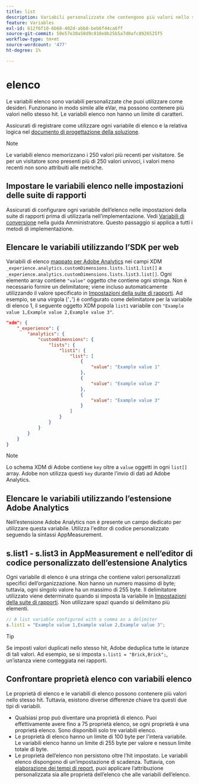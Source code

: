 ```yaml
---
title: list
description: Variabili personalizzate che contengono più valori nello stesso hit.
feature: Variables
exl-id: 612f6f10-6b68-402d-abb8-beb6f44ca6ff
source-git-commit: 50e57e30a50d9c010e8b25b5a7d0afc8926525f5
workflow-type: tm+mt
source-wordcount: '477'
ht-degree: 1%

---
```


# elenco

Le variabili elenco sono variabili personalizzate che puoi utilizzare come desideri. Funzionano in modo simile alle eVar, ma possono contenere più valori nello stesso hit. Le variabili elenco non hanno un limite di caratteri.

Assicurati di registrare come utilizzare ogni variabile di elenco e la relativa logica nel [documento di progettazione della soluzione](../../prepare/solution-design.md).

>[!NOTE]
>
>Le variabili elenco memorizzano i 250 valori più recenti per visitatore. Se per un visitatore sono presenti più di 250 valori univoci, i valori meno recenti non sono attribuiti alle metriche.

## Impostare le variabili elenco nelle impostazioni delle suite di rapporti

Assicurati di configurare ogni variabile dell’elenco nelle impostazioni della suite di rapporti prima di utilizzarla nell’implementazione. Vedi [Variabili di conversione](/help/admin/admin/conversion-var-admin/list-var-admin.md) nella guida Amministratore. Questo passaggio si applica a tutti i metodi di implementazione.

## Elencare le variabili utilizzando l’SDK per web

Variabili di elenco [mappato per Adobe Analytics](https://experienceleague.adobe.com/docs/analytics/implementation/aep-edge/variable-mapping.html?lang=it) nei campi XDM `_experience.analytics.customDimensions.lists.list1.list[]` a `_experience.analytics.customDimensions.lists.list3.list[]`. Ogni elemento array contiene `"value"` oggetto che contiene ogni stringa. Non è necessario fornire un delimitatore; viene incluso automaticamente utilizzando il valore specificato in [Impostazioni della suite di rapporti](/help/admin/admin/conversion-var-admin/list-var-admin.md). Ad esempio, se una virgola (&#39;`,`&#39;) è configurato come delimitatore per la variabile di elenco 1, il seguente oggetto XDM popola `list1` variabile con `"Example value 1,Example value 2,Example value 3"`.

```json
"xdm": {
    "_experience": {
        "analytics": {
            "customDimensions": {
                "lists": {
                    "list1": {
                        "list": [
                            {
                                "value": "Example value 1"
                            },
                            {
                                "value": "Example value 2"
                            },
                            {
                                "value": "Example value 3"
                            }
                        ]
                    }
                }
            }
        }
    }
}
```

>[!NOTE]
>
>Lo schema XDM di Adobe contiene `key` oltre a `value` oggetti in ogni `list[]` array. Adobe non utilizza questi `key` durante l’invio di dati ad Adobe Analytics.

## Elencare le variabili utilizzando l’estensione Adobe Analytics

Nell’estensione Adobe Analytics non è presente un campo dedicato per utilizzare questa variabile. Utilizza l&#39;editor di codice personalizzato seguendo la sintassi AppMeasurement.

## s.list1 - s.list3 in AppMeasurement e nell’editor di codice personalizzato dell’estensione Analytics

Ogni variabile di elenco è una stringa che contiene valori personalizzati specifici dell’organizzazione. Non hanno un numero massimo di byte; tuttavia, ogni singolo valore ha un massimo di 255 byte. Il delimitatore utilizzato viene determinato quando si imposta la variabile in [Impostazioni della suite di rapporti](/help/admin/admin/conversion-var-admin/list-var-admin.md). Non utilizzare spazi quando si delimitano più elementi.

```js
// A list variable configured with a comma as a delimiter
s.list1 = "Example value 1,Example value 2,Example value 3";
```

>[!TIP]
>
>Se imposti valori duplicati nello stesso hit, Adobe deduplica tutte le istanze di tali valori. Ad esempio, se si imposta `s.list1 = "Brick,Brick";`, un’istanza viene conteggiata nei rapporti.

## Confrontare proprietà elenco con variabili elenco

Le proprietà di elenco e le variabili di elenco possono contenere più valori nello stesso hit. Tuttavia, esistono diverse differenze chiave tra questi due tipi di variabili.

* Qualsiasi prop può diventare una proprietà di elenco. Puoi effettivamente avere fino a 75 proprietà elenco, se ogni proprietà è una proprietà elenco. Sono disponibili solo tre variabili elenco.
* Le proprietà di elenco hanno un limite di 100 byte per l&#39;intera variabile. Le variabili elenco hanno un limite di 255 byte per valore e nessun limite totale di byte.
* Le proprietà dell’elenco non persistono oltre l’hit impostato. Le variabili elenco dispongono di un’impostazione di scadenza. Tuttavia, con [elaborazione dei tempi di report](/help/components/vrs/vrs-report-time-processing.md), puoi applicare l’attribuzione personalizzata sia alle proprietà dell’elenco che alle variabili dell’elenco.
